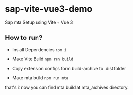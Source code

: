 # sap-vite-vue3-demo
Sap mta Setup using Vite + Vue 3

## How to run?
- Install Dependencies
``` npm i ```

- Make Vite Build
``` npm run build ```

- Copy extension configs form build-archive to .dist folder

- Make mta build
``` npm run mta ```

that's it now you can find mta build at mta_archives directory. 